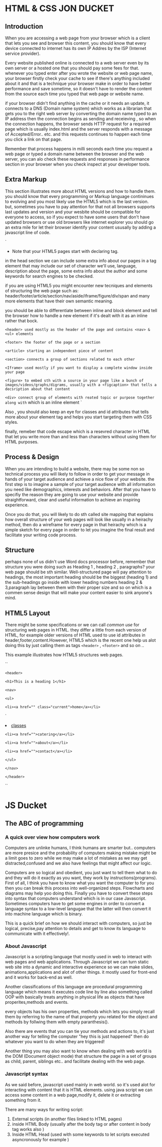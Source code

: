 # HTML & CSS JON DUCKET 

## Introduction 
When you are accessing a web page from your browser which is a client that lets you see and browser this content, you should know that every device connected to internet has its own IP Addres by the ISP (Internet service provider). 

Every website published online is connected to a web server even by its own server or a hosted one that you should pay some fees for that. whenever you typed enter after you wrote the website or web page name, your browser firstly check your cache to see if there's anything included about it and that is a technique your browser make in order to have better performance and save sometime, so it doesn't have to render the content from the source each time you typed that web page or website name. 

if your browser didn't find anything in the cache or it needs an update, it connects to a DNS (Domain name system) which works as a librarian that gets you to the right web server by converting the domain name typed to an IP address then the connection begins as sending and receieving , so when the connection happens, the browser sends HTTP request for a required page which is usually index.html and the server responds with a message of Accepted/Error.. etc. and this requests continues to happen each time you click a link on that page. 

Remember that process happens in milli seconds each time you request a web page or typed a domain name between the browser and the web server, you can alo check these requests and responses in performance section in your browser when you check inspect at your developer tools. 



## Extra Markup

This section illustrates more about HTML versions and how to handle them. you should know that every programming or Markup language contininues to evolving and you most likely use the HTML5 which is the last version. but, sometimes you have to pay attention for that not all browsers supports last updates and version and your wesbite should be compatible for everyone to access, so if you expect to have some users that don't have updated browsers or use old browsers like internet explorer you should go an extra mile for let their browser identify your content ususally by adding a javascript line of code.

  

`

- Note that your HTML5 pages start with declaring <!Doctype html> tag.

in the head section we can include some extra info about our pages in a <meta> tag element that may include our set of character we'll use, language, description about the page, some extra info about the author and some keywords for search engines to be checked.

  

if you are using HTML5 you might encounter new tecniques and elements of structuring the web page such as: header/footer/article/section/nav/aside/iframe/figure/div/span and many more elements that have their own semantic meaning.

  

you should be able to differentiate between inline and block element and tell the browser how to handle a new element if it's dealt with it as an inline rather that bock.

  

` <header>
used mostly as the header of the page and contains <nav> & <ul> elements
`

` <footer>
the footer of the page or a section
`

`<article>
starting an independent piece of content
`

` <section>
connects a group of sections related to each other
`

` <Iframe>
used mostly if you want to display a complete window inside your page
`

` <figure>
to embed sth with a source in your page like a bunch of images/videos/graphs/digrams, usually with a <figcaption> that tells a decsription about that content
`

` <div>
connect group of elements with reated topic or purpose together along with ` <span> which is an inline element
`

Also , you should also keep an eye for classes and id attributes that tells more about your element tag and helps you start targeting them with CSS styles.

  

finally, remeber that code escape which is a resevred character in HTML that let you write more than and less than characters without using them for HTML purposes.
## Process & Design

  

When you are intending to build a website, there may be some non so technical process you will likely to follow in order to get your message in hands of your target audience and achieve a nice flow of your website. the first step is to imagine a sample of your target audience with all information you need like demographics, interests and behaviors. After that you have to specifiy the reason they are going to use your website and provide straightforward, clear and useful information to achieve an inspiring experience.

  

Once you do that, you will likely to do sth called site mapping that explains how overall structure of your web pages will look like usually in a heirachy method, then do a wireframe for every page in that heirachy which is a simple sketch for every page in order to let you imagine the final result and facilitate your writing code process.

  
  

## Structure

  

perhaps none of us didn't use Word docs processor before, remember that structure you were doing such as Heading 1 , heading 2 , paragraphs? your web page should be sth similar. Well-structured page will pay attention to headings, the most important heading should be the biggest (heading 1) and the sub-headings go inside with lower heading numbers heading 2 & 3,paragraph lay between them with their proper size and so on which is a commen sense design that will make your content easier to sink anyone's mind.

  

## HTML5 Layout

  

There might be some specifications or we can call *common use* for structuring web pages in HTML. they differ a little from each version of HTML, for example older versions of HTML used to use id attributes in header,footer,content.However, HTML5 which is the recent one help us alot doing this by just calling them as tags `<header>` , `<footer>` and so on ..

  

This example illustrates how HTML5 structures web pages.

`` 
	
	<header>

	<h1>This is a heading 1</h1>

	<nav>

	<ul>

	<li><a href="" class="current">home</a></li>
`
	<li><a href="">classes</a></li>

	<li><a href="">catering</a></li>

	<li><a href="">about</a></li>

	<li><a href="">contact</a></li>

	</ul>

	</nav>

	</header>
``
# JS Ducket 

## The ABC of programming

### A quick over view how computers work 

Computers are unlinke humans, I think humans are smarter but.. computers are more presice and the probability of computers making mistake might be a limit goes to zero while we may make a lot of mistakes as we may get distracted,confused and we also have feelings that might affect our logic. 

Computers are so logical and obedient, you just want to tell them what to do and they will do it exactly as you want, they work by instructions(programs). First of all, I think you have to know what you want the computer to for you then you can break this process into well-organized steps. Flowcharts and diagrams may help yoo doing this. Finally you have to convert these steps into syntax that computers understand which is in our case Javascript. Sometimes computers have to get some engines in order to convert a language syntax to a low-level langugae that the latter will then convert it into machine language which is binary. 

This is a quick brief on how we should interact with computers, so just be logical, precise,pay attention to details and get to know its language to communicate with it effectively!. 

### About Javascript

Javascript is a scripting language that mostly used in web to interact with web pages and web applications. Through Javascript we can turn static web site into a dynamic and interactive experience so we can make slides, animations,applications and alot of other things. it mostly used for front-end and it works for back-end as well. 

Another classifications of this language are procedural programming language which means it executes code line by line also something called OOP with basically treats anything in physical life as objects that have properites,methods and events.

every objects has his own properties, methods which lets you simply recall them by referring to the name of that property you related for the object and methods by follwing them with empty paranthesis().

Also there are events that you can tie your methods and actions to, it's just another way for telling the computer "hey this is just happened" then do whatever you want to do when they are triggered! 

Another thing you may also want to know when dealing with web world is the DOM (Document object mode) that structure the page in a set of groups as child, parent, siblings etc.. and facilitate dealing with the web page. 

### Javascript syntax

As we said before, javascript used mainly in web world. so it's used alot for interacting with content that it is HTML elements. using java script we can access some content in a web page,modify it, delete it or extracting something from it.

There are many ways for writing script: 

1. External scripts (in another files linked to HTML pages)
2. inside HTML Body (usually after the body tag or after content in body tag works also )
3. Inside HTML Head (used with some keywords to let scripts executed asyncronously for example )